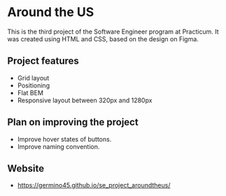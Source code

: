# Around the US

This is the third project of the Software Engineer program at Practicum. It was created using HTML and CSS, based on the design on Figma.

## Project features

- Grid layout
- Positioning
- Flat BEM
- Responsive layout between 320px and 1280px

## Plan on improving the project

- Improve hover states of buttons.
- Improve naming convention.

## Website

- https://germino45.github.io/se_project_aroundtheus/
